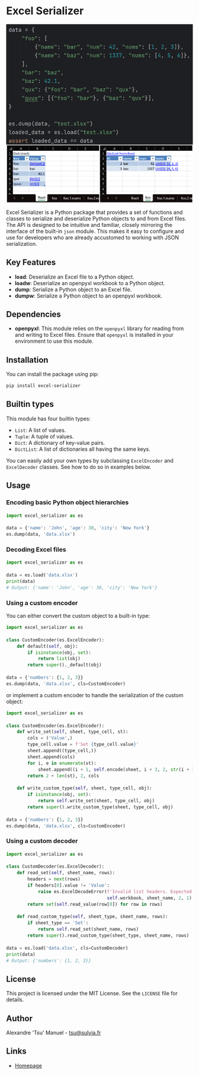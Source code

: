 # Excel Serializer
![Example](./example.png)

Excel Serializer is a Python package that provides a set of functions and classes to serialize and deserialize Python objects to and from Excel files. The API is designed to be intuitive and familiar, closely mirroring the interface of the built-in `json` module. This makes it easy to configure and use for developers who are already accustomed to working with JSON serialization.

## Key Features

- **load**: Deserialize an Excel file to a Python object.
- **loadw**: Deserialize an openpyxl workbook to a Python object.
- **dump**: Serialize a Python object to an Excel file.
- **dumpw**: Serialize a Python object to an openpyxl workbook.

## Dependencies

- **openpyxl**: This module relies on the `openpyxl` library for reading from and writing to Excel files. Ensure that `openpyxl` is installed in your environment to use this module.

## Installation

You can install the package using pip:

```sh
pip install excel-serializer
```

## Builtin types

This module has four builtin types:
- `List`: A list of values.
- `Tuple`: A tuple of values.
- `Dict`: A dictionary of key-value pairs.
- `DictList`: A list of dictionaries all having the same keys.

You can easily add your own types by subclassing `ExcelEncoder` and `ExcelDecoder` classes. See how to do so in examples
below.

## Usage

### Encoding basic Python object hierarchies

```python
import excel_serializer as es

data = {'name': 'John', 'age': 30, 'city': 'New York'}
es.dump(data, 'data.xlsx')
```

### Decoding Excel files

```python
import excel_serializer as es

data = es.load('data.xlsx')
print(data)
# Output: {'name': 'John', 'age': 30, 'city': 'New York'}
```

### Using a custom encoder

You can either convert the custom object to a built-in type:
```python
import excel_serializer as es

class CustomEncoder(es.ExcelEncoder):
    def default(self, obj):
        if isinstance(obj, set):
            return list(obj)
        return super()._default(obj)

data = {'numbers': {1, 2, 3}}
es.dump(data, 'data.xlsx', cls=CustomEncoder)
```

or implement a custom encoder to handle the serialization of the custom object:
```python
import excel_serializer as es

class CustomEncoder(es.ExcelEncoder):
    def write_set(self, sheet, type_cell, st):
        cols = ('Value',)
        type_cell.value = f'Set {type_cell.value}'
        sheet.append((type_cell,))
        sheet.append(cols)
        for i, e in enumerate(st):
            sheet.append((i + 1, self.encode(sheet, i + 3, 2, str(i + 1), e)))
        return 2 + len(st), 2, cols
    
    def write_custom_type(self, sheet, type_cell, obj):
        if isinstance(obj, set):
            return self.write_set(sheet, type_cell, obj)
        return super().write_custom_type(sheet, type_cell, obj)

data = {'numbers': {1, 2, 3}}
es.dump(data, 'data.xlsx', cls=CustomEncoder)
```

### Using a custom decoder

```python
import excel_serializer as es

class CustomDecoder(es.ExcelDecoder):
    def read_set(self, sheet_name, rows):
        headers = next(rows)
        if headers[0].value != 'Value':
            raise es.ExcelDecodeError(f'Invalid list headers. Expected "Value", found "{headers[0].value}"',
                                      self.workbook, sheet_name, 2, 1)
        return set(self.read_value(row[0]) for row in rows)
    
    def read_custom_type(self, sheet_type, sheet_name, rows):
        if sheet_type == 'Set':
            return self.read_set(sheet_name, rows)
        return super().read_custom_type(sheet_type, sheet_name, rows)

data = es.load('data.xlsx', cls=CustomDecoder)
print(data)
# Output: {'numbers': {1, 2, 3}}
```

## License

This project is licensed under the MIT License. See the `LICENSE` file for details.

## Author

Alexandre 'Tsu' Manuel - [tsu@sulvia.fr](mailto:tsu@sulvia.fr)

## Links

- [Homepage](https://github.com/alexandre-tsu-manuel/excel-serializer)
